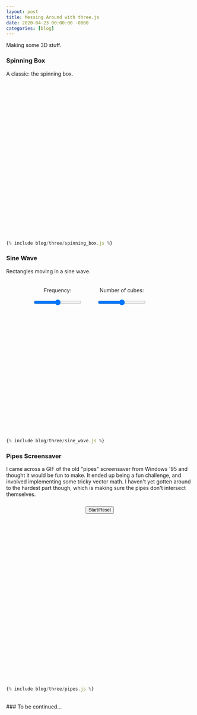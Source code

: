 ```yaml
---
layout: post
title: Messing Around with three.js
date: 2020-04-23 00:00:00 -0800
categories: [blog]
---
```


Making some 3D stuff.

<!--excerpt-->

<script src="https://cdnjs.cloudflare.com/ajax/libs/three.js/110/three.min.js"></script>

<style>
/* scrollable code */
pre {
  max-height: 75vh;
}

.canvas {
  width: 400px;
  height: 400px;
  margin: 20px auto;
}

.container {
  display: flex;
  flex-direction: column;
  align-items: center;
}

.container button {
  margin: 10px 0;
  font-size: 12px;
}
</style>

### Spinning Box

A classic: the spinning box.

<div id="spinning-box-container" class="canvas"></div>

<script>
{
{% include blog/three/spinning_box.js %}
}
</script>

```js
{% include blog/three/spinning_box.js %}
```

### Sine Wave

Rectangles moving in a sine wave.

<style>
#sine-wave-container .selectors {
  display: flex;
}

#sine-wave-container .selectors .selector {
  display: flex;
  flex-direction: column;
  align-items: center;
  margin: 0 20px;
}
</style>

<div id="sine-wave-container" class="canvas">
  <div class="selectors">
    <div class="selector">
      <p>Frequency:</p>
      <input name="frequency" type="range"/>
    </div>
    <div class="selector">
      <p>Number of cubes:</p>
      <input name="ncubes" type="range" min="4" max="14"/>
    </div>
  </div>
</div>

<script>
{
{% include blog/three/sine_wave.js %}
}
</script>

```js
{% include blog/three/sine_wave.js %}
```

### Pipes Screensaver

I came across a GIF of the old "pipes" screensaver from Windows '95 and thought it would be fun to make.
It ended up being a fun challenge, and involved implementing some tricky vector math. I haven't yet gotten around
to the hardest part though, which is making sure the pipes don't intersect themselves.

<div id="pipes-container" class="container">
  <button name="start">Start/Reset</button>
  <div class="canvas"></div>
</div>

<script>
{
{% include blog/three/pipes.js %}
}
</script>

```js
{% include blog/three/pipes.js %}
```

<br>
### To be continued...